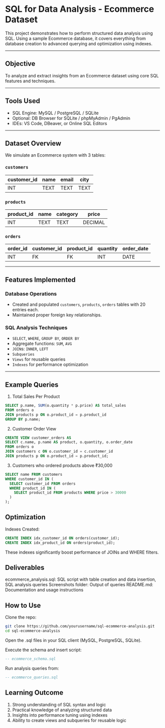 # SQL for Data Analysis - Ecommerce Dataset

This project demonstrates how to perform structured data analysis using SQL. Using a sample Ecommerce database, it covers everything from database creation to advanced querying and optimization using indexes.

---

## Objective

To analyze and extract insights from an Ecommerce dataset using core SQL features and techniques.

---

## Tools Used

- SQL Engine: MySQL / PostgreSQL / SQLite
- Optional: DB Browser for SQLite / phpMyAdmin / PgAdmin
- IDEs: VS Code, DBeaver, or Online SQL Editors

---

## Dataset Overview

We simulate an Ecommerce system with 3 tables:

### `customers`
| customer_id | name   | email             | city       |
|-------------|--------|-------------------|------------|
| INT         | TEXT   | TEXT              | TEXT       |

### `products`
| product_id | name        | category     | price     |
|------------|-------------|--------------|-----------|
| INT        | TEXT        | TEXT         | DECIMAL   |

### `orders`
| order_id | customer_id | product_id | quantity | order_date |
|----------|-------------|------------|----------|------------|
| INT      | FK          | FK         | INT      | DATE       |

---

## Features Implemented

### Database Operations

- Created and populated `customers`, `products`, `orders` tables with 20 entries each.
- Maintained proper foreign key relationships.

### SQL Analysis Techniques

- `SELECT`, `WHERE`, `GROUP BY`, `ORDER BY`
- Aggregate functions: `SUM`, `AVG`
- `JOIN`s: `INNER`, `LEFT`
- `Subqueries`
- `Views` for reusable queries
- `Indexes` for performance optimization

---

## Example Queries

 1. Total Sales Per Product
```sql
SELECT p.name, SUM(o.quantity * p.price) AS total_sales
FROM orders o
JOIN products p ON o.product_id = p.product_id
GROUP BY p.name;
```
2. Customer Order View
```sql
CREATE VIEW customer_orders AS
SELECT c.name, p.name AS product, o.quantity, o.order_date
FROM orders o
JOIN customers c ON o.customer_id = c.customer_id
JOIN products p ON o.product_id = p.product_id;
```

3. Customers who ordered products above ₹30,000
```sql
SELECT name FROM customers
WHERE customer_id IN (
  SELECT customer_id FROM orders
  WHERE product_id IN (
    SELECT product_id FROM products WHERE price > 30000
  )
);
```

## Optimization
Indexes Created:
```sql
CREATE INDEX idx_customer_id ON orders(customer_id);
CREATE INDEX idx_product_id ON orders(product_id);
```
These indexes significantly boost performance of JOINs and WHERE filters.

## Deliverables
ecommerce_analysis.sql: SQL script with table creation and data insertion, SQL analysis queries
Screenshots folder: Output of queries
README.md: Documentation and usage instructions

## How to Use
Clone the repo:

```bash
git clone https://github.com/yourusername/sql-ecommerce-analysis.git
cd sql-ecommerce-analysis
```
Open the .sql files in your SQL client (MySQL, PostgreSQL, SQLite).

Execute the schema and insert script:
```sql
-- ecommerce_schema.sql
```

Run analysis queries from:
```sql
-- ecommerce_queries.sql
```

## Learning Outcome
1. Strong understanding of SQL syntax and logic
2. Practical knowledge of analyzing structured data
3. Insights into performance tuning using indexes
4. Ability to create views and subqueries for reusable logic
